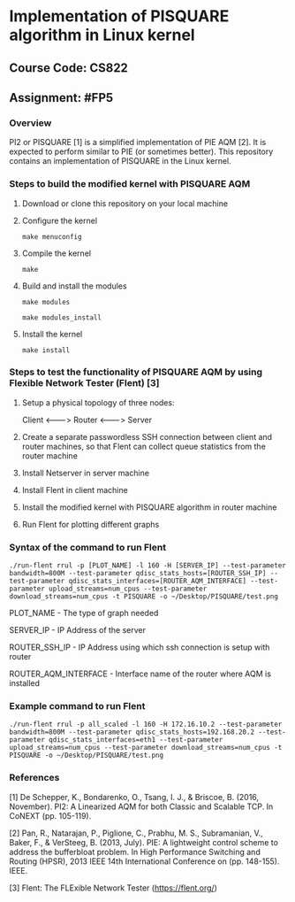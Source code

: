 # Implementation of PISQUARE algorithm in Linux kernel

## Course Code: CS822

## Assignment: #FP5

### Overview
PI2 or PISQUARE [1] is a simplified implementation of PIE AQM [2]. It is expected to perform similar to PIE (or sometimes better). This repository contains an implementation of PISQUARE in the Linux kernel.

### Steps to build the modified kernel with PISQUARE AQM

1. Download or clone this repository on your local machine

2. Configure the kernel

   `make menuconfig`

3. Compile the kernel

   `make`

4. Build and install the modules

   `make modules`

   `make modules_install`

5. Install the kernel

   `make install`

### Steps to test the functionality of PISQUARE AQM by using Flexible Network Tester (Flent) [3]

   1. Setup a physical topology of three nodes:

      Client <---> Router <---> Server

   2. Create a separate passwordless SSH connection between client and router machines, so that Flent can collect queue statistics from the router machine

   3. Install Netserver in server machine

   4. Install Flent in client machine

   5. Install the modified kernel with PISQUARE algorithm in router machine

   6. Run Flent for plotting different graphs

### Syntax of the command to run Flent

`./run-flent rrul -p [PLOT_NAME] -l 160 -H [SERVER_IP] --test-parameter bandwidth=800M --test-parameter qdisc_stats_hosts=[ROUTER_SSH_IP] --test-parameter qdisc_stats_interfaces=[ROUTER_AQM_INTERFACE] --test-parameter upload_streams=num_cpus --test-parameter download_streams=num_cpus -t PISQUARE -o ~/Desktop/PISQUARE/test.png`

PLOT_NAME - The type of graph needed

SERVER_IP - IP Address of the server

ROUTER_SSH_IP - IP Address using which ssh connection is setup with router

ROUTER_AQM_INTERFACE - Interface name of the router where AQM is installed

### Example command to run Flent

`./run-flent rrul -p all_scaled -l 160 -H 172.16.10.2 --test-parameter bandwidth=800M --test-parameter qdisc_stats_hosts=192.168.20.2 --test-parameter qdisc_stats_interfaces=eth1 --test-parameter upload_streams=num_cpus --test-parameter download_streams=num_cpus -t PISQUARE -o ~/Desktop/PISQUARE/test.png`

### References

[1] De Schepper, K., Bondarenko, O., Tsang, I. J., & Briscoe, B. (2016, November). PI2: A Linearized AQM for both Classic and Scalable TCP. In CoNEXT (pp. 105-119).

[2] Pan, R., Natarajan, P., Piglione, C., Prabhu, M. S., Subramanian, V., Baker, F., & VerSteeg, B. (2013, July). PIE: A lightweight control scheme to address the bufferbloat problem. In High Performance Switching and Routing (HPSR), 2013 IEEE 14th International Conference on (pp. 148-155). IEEE.

[3] Flent: The FLExible Network Tester (https://flent.org/)
